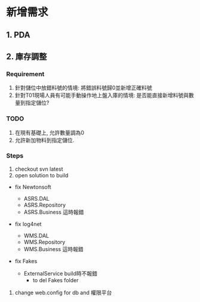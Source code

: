 # 新增需求
## 1. PDA



## 2. 庫存調整

### Requirement

1. 針對儲位中放錯料號的情境: 將錯誤料號歸0並新增正確料號
1. 針對T01現場人員有可能手動操作地上盤入庫的情境: 是否能直接新增料號與數量到指定儲位?

### TODO

1. 在現有基礎上, 允許數量調為0
2. 允許新加物料到指定儲位.


### Steps

1. checkout svn latest 
1. open solution to build
  - fix Newtonsoft
      - ASRS.DAL
      - ASRS.Repository
      - ASRS.Business 這時報錯
  
  - fix log4net
    - WMS.DAL
    - WMS.Repository
    - WMS.Business 這時報錯
  
  - fix Fakes
    - ExternalService  build時不報錯
      - to del Fakes folder
    
      
    
    
    
1. change web.config for db and 權限平台 

